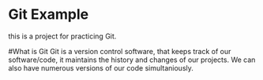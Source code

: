 # Git Example
this is a project for practicing Git.

#What is Git
Git is a version control software, that keeps track of our software/code, it maintains the history and changes of our projects. We can also have numerous versions of our code simultaniously.


